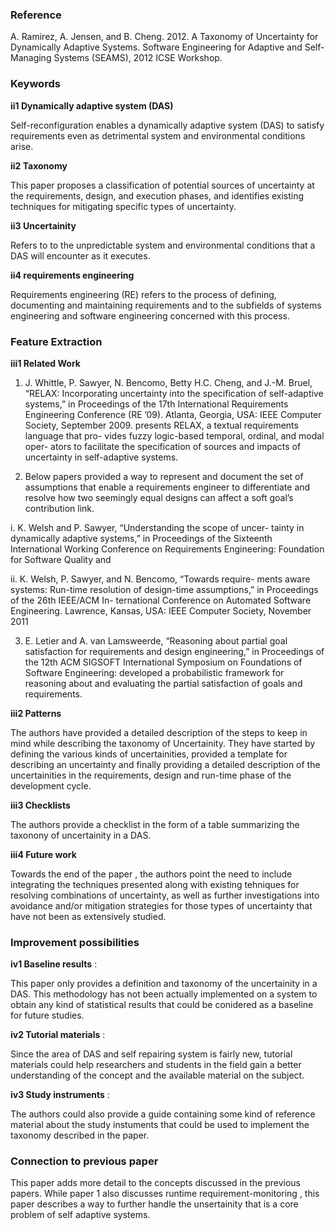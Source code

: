 ### Reference
A. Ramirez, A. Jensen, and B. Cheng. 2012. A Taxonomy of Uncertainty for Dynamically Adaptive Systems. Software Engineering for Adaptive and Self-Managing Systems (SEAMS), 2012 ICSE Workshop.

### Keywords
**ii1 Dynamically adaptive system (DAS)**

Self-reconfiguration enables a dynamically adaptive system (DAS) to satisfy requirements even as detrimental system and environmental conditions arise.

**ii2 Taxonomy**

This paper proposes a classification of potential sources of uncertainty at the requirements, design, and execution phases, and identifies existing techniques for mitigating specific types of uncertainty.

**ii3 Uncertainity**

Refers to to the unpredictable system and environmental conditions that a DAS will encounter as it executes.

**ii4 requirements engineering**

Requirements engineering (RE) refers to the process of defining, documenting and maintaining requirements and to the subfields of systems engineering and software engineering concerned with this process.

### Feature Extraction
**iii1 Related Work**

1.  J. Whittle, P. Sawyer, N. Bencomo, Betty H.C. Cheng, and J.-M. Bruel, “RELAX: Incorporating uncertainty into the specification of self-adaptive systems,” in Proceedings of the 17th International Requirements Engineering Conference (RE ’09). Atlanta, Georgia, USA: IEEE Computer Society, September 2009.
presents RELAX, a textual requirements language that pro- vides fuzzy logic-based temporal, ordinal, and modal oper- ators to facilitate the specification of sources and impacts of uncertainty in self-adaptive systems.

2. Below papers provided a way to represent and document the set of assumptions that enable a requirements engineer to differentiate and resolve how two seemingly equal designs can affect a soft goal’s contribution link.

  i. K. Welsh and P. Sawyer, “Understanding the scope of uncer- tainty in dynamically adaptive systems,” in Proceedings of the Sixteenth International Working Conference on Requirements Engineering: Foundation for Software Quality and

  ii. K. Welsh, P. Sawyer, and N. Bencomo, “Towards require- ments aware systems: Run-time resolution of design-time assumptions,” in Proceedings of the 26th IEEE/ACM In- ternational Conference on Automated Software Engineering. Lawrence, Kansas, USA: IEEE Computer Society, November 2011


3. E. Letier and A. van Lamsweerde, “Reasoning about partial goal satisfaction for requirements and design engineering,” in Proceedings of the 12th ACM SIGSOFT International Symposium on Foundations of Software Engineering: developed a probabilistic framework for reasoning about and evaluating the partial satisfaction of goals and requirements.


**iii2 Patterns**

The authors have provided a detailed description of the steps to keep in mind while describing the taxonomy of Uncertainity. They have started by defining the various kinds of uncertainities, provided a template for describing an uncertainty and finally providing a detailed description of the uncertainities in the requirements, design and run-time phase of the development cycle.

**iii3 Checklists**

The authors provide a checklist in the form of a table summarizing the taxonony of uncertainity in a DAS.

**iii4 Future work**

Towards the end of the paper , the authors point the need to include integrating the techniques presented along with existing tehniques for resolving combinations of uncertainty, as well as further investigations into avoidance and/or mitigation strategies for those types of uncertainty that have not been as extensively studied.

### Improvement possibilities

**iv1 Baseline results** :

This paper only provides a definition and taxonomy of the uncertainity in a DAS. This methodology has not been actually implemented on a system to obtain any kind of statistical results that could be conidered as a baseline for future studies.

**iv2 Tutorial materials** :

Since the area of DAS and self repairing system is fairly new, tutorial materials could help researchers and students in the field gain a better understanding of the concept and the available material on the subject.

**iv3 Study instruments** :

The authors could also provide a guide containing some kind of reference material about the study instuments that could be used to implement the taxonomy described in the paper.

### Connection to previous paper
This paper adds more detail to the concepts discussed in the previous papers. While paper 1 also discusses runtime requirement-monitoring , this paper describes a way to further handle the unsertainity that is a core problem of self adaptive systems.
